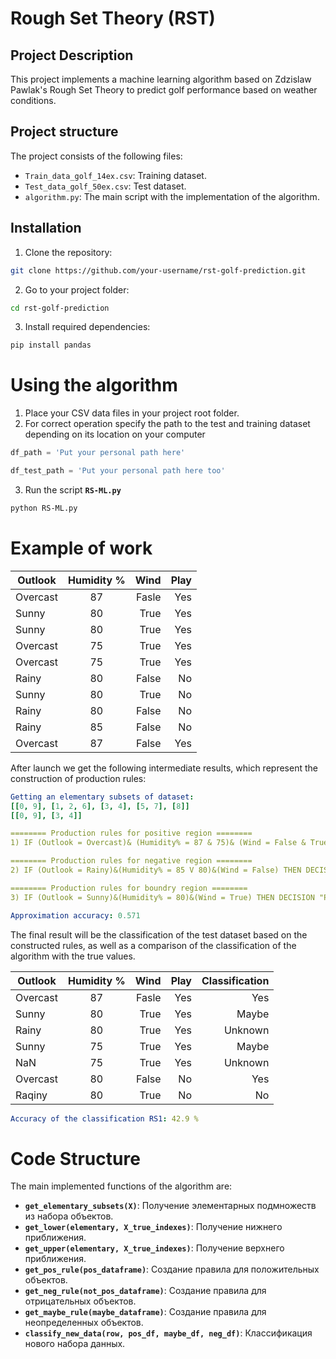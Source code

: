 # Rough Set Theory (RST)

## Project Description

This project implements a machine learning algorithm based on Zdzislaw Pawlak's Rough Set Theory to predict golf performance based on weather conditions.

## Project structure

The project consists of the following files:

- `Train_data_golf_14ex.csv`: Training dataset.
- `Test_data_golf_50ex.csv`: Test dataset.
- `algorithm.py`: The main script with the implementation of the algorithm.

## Installation

1. Clone the repository:

```bash
git clone https://github.com/your-username/rst-golf-prediction.git
```

2. Go to your project folder:

```bash
cd rst-golf-prediction
```

3. Install required dependencies:

```bash
pip install pandas
```

# Using the algorithm

1. Place your CSV data files in your project root folder.
2. For correct operation specify the path to the test and training dataset depending on its location on your computer
```python
df_path = 'Put your personal path here'
```
```python
df_test_path = 'Put your personal path here too'
```
3. Run the script **`RS-ML.py`**
```bash
python RS-ML.py
```

# Example of work


| Outlook       | Humidity %                | Wind | Play |
| ------------- |:------------------:| -----:|-----:|
| Overcast     | 87 | Fasle | Yes
| Sunny     | 80 | True | Yes
| Sunny  | 80 | True | Yes
| Overcast  | 75 | True | Yes
| Overcast  | 75 | True | Yes
| Rainy  | 80 | False | No
| Sunny  | 80 | True | No
| Rainy  | 80 | False | No
| Rainy  | 85 | False | No
| Overcast  | 87 | False | Yes

After launch we get the following intermediate results, which represent the construction of production rules:

```yaml
Getting an elementary subsets of dataset:
[[0, 9], [1, 2, 6], [3, 4], [5, 7], [8]]
[[0, 9], [3, 4]]

======== Production rules for positive region ========
1) IF (Outlook = Overcast)& (Humidity% = 87 & 75)& (Wind = False & True)& THEN DECISION "PLAY" = PLAY

======== Production rules for negative region ========
2) IF (Outlook = Rainy)&(Humidity% = 85 V 80)&(Wind = False) THEN DECISION "PLAY" = DON'T PLAY

======== Production rules for boundry region ========
3) IF (Outlook = Sunny)&(Humidity% = 80)&(Wind = True) THEN DECISION "PLAY" = MAYBE PLAY

Approximation accuracy: 0.571
```

The final result will be the classification of the test dataset based on the constructed rules, as well as a comparison of the classification of the algorithm with the true values.

| Outlook       | Humidity %                | Wind | Play | Classification |
| ------------- |:------------------:| -----:|-----:|-----:|
| Overcast | 87 | Fasle | Yes | Yes
| Sunny | 80 | True | Yes | Maybe
| Rainy | 80 | True | Yes | Unknown
| Sunny | 75 | True | Yes | Maybe
| NaN | 75 | True | Yes | Unknown
| Overcast | 80 | False | No | Yes
| Raqiny | 80 | True | No | No

```yaml
Accuracy of the classification RS1: 42.9 %
```

# Code Structure
The main implemented functions of the algorithm are:
* **`get_elementary_subsets(X)`**: Получение элементарных подмножеств из набора объектов.
* **`get_lower(elementary, X_true_indexes)`**: Получение нижнего приближения.
* **`get_upper(elementary, X_true_indexes)`**: Получение верхнего приближения.
* **`get_pos_rule(pos_dataframe)`**: Создание правила для положительных объектов.
* **`get_neg_rule(not_pos_dataframe)`**: Создание правила для отрицательных объектов.
* **`get_maybe_rule(maybe_dataframe)`**: Создание правила для неопределенных объектов.
* **`classify_new_data(row, pos_df, maybe_df, neg_df)`**: Классификация нового набора данных.
